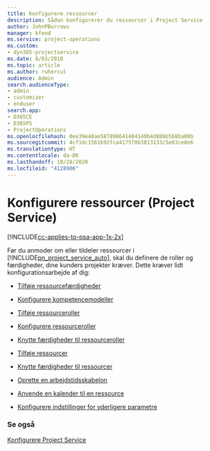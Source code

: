 ```yaml
---
title: Konfigurere ressourcer
description: Sådan konfigurerer du ressourcer i Project Service
author: JohnPBurrows
manager: kfend
ms.service: project-operations
ms.custom:
- dyn365-projectservice
ms.date: 8/03/2018
ms.topic: article
ms.author: ruhercul
audience: Admin
search.audienceType:
- admin
- customizer
- enduser
search.app:
- D365CE
- D365PS
- ProjectOperations
ms.openlocfilehash: 0ee39e48ae587898641484149b4d886b568ba80b
ms.sourcegitcommit: 4cf1dc1561b92fca4175f0b3813133c5e63ce8e6
ms.translationtype: HT
ms.contentlocale: da-DK
ms.lasthandoff: 10/28/2020
ms.locfileid: "4128906"
---
```

# <a name="set-up-resources-project-service"></a>Konfigurere ressourcer (Project Service)

[!INCLUDE[cc-applies-to-psa-app-1x-2x](../includes/cc-applies-to-psa-app-1x-2x.md)]

Før du anmoder om eller tildeler ressourcer i [!INCLUDE[pn_project_service_auto](../includes/pn-project-service-auto.md)], skal du definere de roller og færdigheder, dine kunders projekter kræver. Dette kræver lidt konfigurationsarbejde af dig:  
  
-   [Tilføje ressourcefærdigheder](../psa/add-resource-skills.md)  
  
-   [Konfigurere kompetencemodeller](../psa/set-up-proficiency-models.md)  
  
-   [Tilføje ressourceroller](../psa/add-resource-roles.md)  
  
-   [Konfigurere ressourceroller](../psa/configure-resource-roles.md)  
  
-   [Knytte færdigheder til ressourceroller](../psa/associate-skills-with-resource-roles.md)  
  
-   [Tilføje ressourcer](../psa/add-resources.md)  
  
-   [Knytte færdigheder til ressourcer](../psa/associate-skills-with-resources.md)  
  
-   [Oprette en arbejdstidsskabelon](../psa/create-work-hours-template.md)  
  
-   [Anvende en kalender til en ressource](../psa/apply-calendar-resource.md)  
  
-   [Konfigurere indstillinger for yderligere parametre](../psa/configure-additional-parameters-settings.md)  
  
### <a name="see-also"></a>Se også  
 [Konfigurere Project Service](../psa/configure.md)
